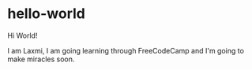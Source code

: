 # hello-world

Hi World!

I am Laxmi, I am going learning through FreeCodeCamp and I'm going to make miracles soon.
